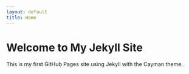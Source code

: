 ```yaml
---
layout: default
title: Home
---
```


# Welcome to My Jekyll Site
This is my first GitHub Pages site using Jekyll with the Cayman theme.
